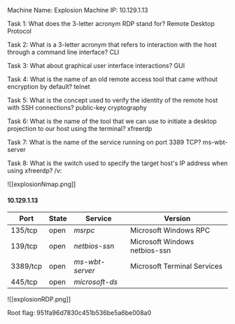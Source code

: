 Machine Name: Explosion
Machine IP: 10.129.1.13

Task 1: What does the 3-letter acronym RDP stand for? Remote Desktop Protocol

Task 2: What is a 3-letter acronym that refers to interaction with the host through a command line interface? CLI

Task 3: What about graphical user interface interactions? GUI

Task 4: What is the name of an old remote access tool that came without encryption by default? telnet

Task 5: What is the concept used to verify the identity of the remote host with SSH connections? public-key cryptography

Task 6: What is the name of the tool that we can use to initiate a desktop projection to our host using the terminal? xfreerdp

Task 7: What is the name of the service running on port 3389 TCP? ms-wbt-server

Task 8: What is the switch used to specify the target host's IP address when using xfreerdp? /v:


![[explosionNmap.png]]

#### 10.129.1.13

| Port | State | Service | Version |
|------|-------|---------|---------|
| 135/tcp | open | *msrpc* | Microsoft Windows RPC  |
| 139/tcp | open | *netbios-ssn* | Microsoft Windows netbios-ssn  |
| 3389/tcp | open | *ms-wbt-server* | Microsoft Terminal Services  |
| 445/tcp | open | *microsoft-ds* |   |

![[explosionRDP.png]]

Root flag: 951fa96d7830c451b536be5a6be008a0